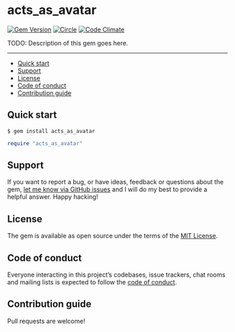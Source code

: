 # acts_as_avatar

[![Gem Version](https://badge.fury.io/rb/acts_as_avatar.svg)](https://rubygems.org/gems/acts_as_avatar)
[![Circle](https://circleci.com/gh/hfpp2012/acts_as_avatar/tree/main.svg?style=shield)](https://app.circleci.com/pipelines/github/hfpp2012/acts_as_avatar?branch=main)
[![Code Climate](https://codeclimate.com/github/hfpp2012/acts_as_avatar/badges/gpa.svg)](https://codeclimate.com/github/hfpp2012/acts_as_avatar)

TODO: Description of this gem goes here.

---

- [Quick start](#quick-start)
- [Support](#support)
- [License](#license)
- [Code of conduct](#code-of-conduct)
- [Contribution guide](#contribution-guide)

## Quick start

```
$ gem install acts_as_avatar
```

```ruby
require "acts_as_avatar"
```

## Support

If you want to report a bug, or have ideas, feedback or questions about the gem, [let me know via GitHub issues](https://github.com/hfpp2012/acts_as_avatar/issues/new) and I will do my best to provide a helpful answer. Happy hacking!

## License

The gem is available as open source under the terms of the [MIT License](LICENSE.txt).

## Code of conduct

Everyone interacting in this project’s codebases, issue trackers, chat rooms and mailing lists is expected to follow the [code of conduct](CODE_OF_CONDUCT.md).

## Contribution guide

Pull requests are welcome!
